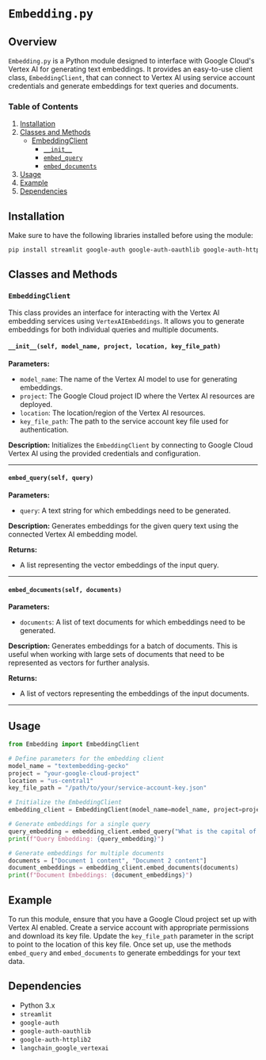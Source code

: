 # `Embedding.py`

## Overview

`Embedding.py` is a Python module designed to interface with Google Cloud's Vertex AI for generating text embeddings. It provides an easy-to-use client class, `EmbeddingClient`, that can connect to Vertex AI using service account credentials and generate embeddings for text queries and documents.
### Table of Contents
1. [Installation](#installation)
2. [Classes and Methods](#classes-and-methods)
    - [EmbeddingClient](#embeddingclient)
        - [`__init__`](#__init__)
        - [`embed_query`](#embed_query)
        - [`embed_documents`](#embed_documents)
3. [Usage](#usage)
4. [Example](#example)
5. [Dependencies](#dependencies)

## Installation

Make sure to have the following libraries installed before using the module:

```bash
pip install streamlit google-auth google-auth-oauthlib google-auth-httplib2 langchain_google_vertexai
```

## Classes and Methods

### `EmbeddingClient`

This class provides an interface for interacting with the Vertex AI embedding services using `VertexAIEmbeddings`. It allows you to generate embeddings for both individual queries and multiple documents.

#### `__init__(self, model_name, project, location, key_file_path)`

**Parameters:**
- `model_name`: The name of the Vertex AI model to use for generating embeddings.
- `project`: The Google Cloud project ID where the Vertex AI resources are deployed.
- `location`: The location/region of the Vertex AI resources.
- `key_file_path`: The path to the service account key file used for authentication.

**Description:**
Initializes the `EmbeddingClient` by connecting to Google Cloud Vertex AI using the provided credentials and configuration.

---

#### `embed_query(self, query)`

**Parameters:**
- `query`: A text string for which embeddings need to be generated.

**Description:**
Generates embeddings for the given query text using the connected Vertex AI embedding model.

**Returns:**
- A list representing the vector embeddings of the input query.

---

#### `embed_documents(self, documents)`

**Parameters:**
- `documents`: A list of text documents for which embeddings need to be generated.

**Description:**
Generates embeddings for a batch of documents. This is useful when working with large sets of documents that need to be represented as vectors for further analysis.

**Returns:**
- A list of vectors representing the embeddings of the input documents.

---

## Usage

```python
from Embedding import EmbeddingClient

# Define parameters for the embedding client
model_name = "textembedding-gecko"
project = "your-google-cloud-project"
location = "us-central1"
key_file_path = "/path/to/your/service-account-key.json"

# Initialize the EmbeddingClient
embedding_client = EmbeddingClient(model_name=model_name, project=project, location=location, key_file_path=key_file_path)

# Generate embeddings for a single query
query_embedding = embedding_client.embed_query("What is the capital of France?")
print(f"Query Embedding: {query_embedding}")

# Generate embeddings for multiple documents
documents = ["Document 1 content", "Document 2 content"]
document_embeddings = embedding_client.embed_documents(documents)
print(f"Document Embeddings: {document_embeddings}")
```

## Example

To run this module, ensure that you have a Google Cloud project set up with Vertex AI enabled. Create a service account with appropriate permissions and download its key file. Update the `key_file_path` parameter in the script to point to the location of this key file. Once set up, use the methods `embed_query` and `embed_documents` to generate embeddings for your text data.

## Dependencies

- Python 3.x
- `streamlit`
- `google-auth`
- `google-auth-oauthlib`
- `google-auth-httplib2`
- `langchain_google_vertexai`
